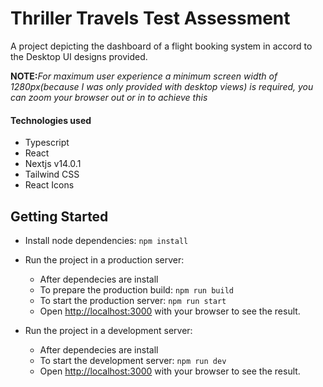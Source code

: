 # Thriller Travels Test Assessment

A project depicting the dashboard of a flight booking system in accord to the Desktop UI designs provided.

**NOTE:**_For maximum user experience a minimum screen width of 1280px(because I was only provided with desktop views) is required, you can zoom your browser out or in to achieve this_

#### Technologies used

- Typescript
- React
- Nextjs v14.0.1
- Tailwind CSS
- React Icons

## Getting Started

- Install node dependencies: `npm install`

- Run the project in a production server:

  - After dependecies are install
  - To prepare the production build: `npm run build`
  - To start the production server: `npm run start`
  - Open [http://localhost:3000](http://localhost:3000) with your browser to see the result.

- Run the project in a development server:
  - After dependecies are install
  - To start the development server: `npm run dev`
  - Open [http://localhost:3000](http://localhost:3000) with your browser to see the result.
